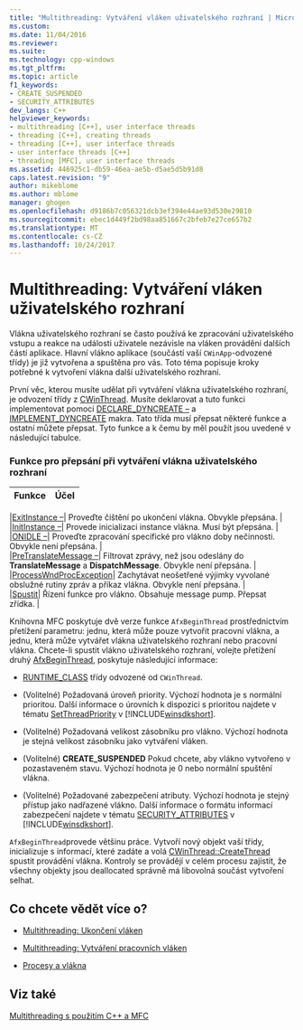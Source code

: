 ```yaml
---
title: "Multithreading: Vytváření vláken uživatelského rozhraní | Microsoft Docs"
ms.custom: 
ms.date: 11/04/2016
ms.reviewer: 
ms.suite: 
ms.technology: cpp-windows
ms.tgt_pltfrm: 
ms.topic: article
f1_keywords:
- CREATE_SUSPENDED
- SECURITY_ATTRIBUTES
dev_langs: C++
helpviewer_keywords:
- multithreading [C++], user interface threads
- threading [C++], creating threads
- threading [C++], user interface threads
- user interface threads [C++]
- threading [MFC], user interface threads
ms.assetid: 446925c1-db59-46ea-ae5b-d5ae5d5b91d8
caps.latest.revision: "9"
author: mikeblome
ms.author: mblome
manager: ghogen
ms.openlocfilehash: d9186b7c056321dcb3ef394e44ae93d530e29810
ms.sourcegitcommit: ebec1d449f2bd98aa851667c2bfeb7e27ce657b2
ms.translationtype: MT
ms.contentlocale: cs-CZ
ms.lasthandoff: 10/24/2017
---
```

# <a name="multithreading-creating-user-interface-threads"></a>Multithreading: Vytváření vláken uživatelského rozhraní
Vlákna uživatelského rozhraní se často používá ke zpracování uživatelského vstupu a reakce na události uživatele nezávisle na vláken provádění dalších částí aplikace. Hlavní vlákno aplikace (součástí vaší `CWinApp`-odvozené třídy) je již vytvořena a spuštěna pro vás. Toto téma popisuje kroky potřebné k vytvoření vlákna další uživatelského rozhraní.  
  
 První věc, kterou musíte udělat při vytváření vlákna uživatelského rozhraní, je odvození třídy z [CWinThread](../mfc/reference/cwinthread-class.md). Musíte deklarovat a tuto funkci implementovat pomocí [DECLARE_DYNCREATE –](../mfc/reference/run-time-object-model-services.md#declare_dyncreate) a [IMPLEMENT_DYNCREATE](../mfc/reference/run-time-object-model-services.md#implement_dyncreate) makra. Tato třída musí přepsat některé funkce a ostatní můžete přepsat. Tyto funkce a k čemu by měl použít jsou uvedené v následující tabulce.  
  
### <a name="functions-to-override-when-creating-a-user-interface-thread"></a>Funkce pro přepsání při vytváření vlákna uživatelského rozhraní  
  
|Funkce|Účel|  
|--------------|-------------|  

|[ExitInstance –](../mfc/reference/cwinthread-class.md#exitinstance)| Proveďte čištění po ukončení vlákna. Obvykle přepsána. |  
|[InitInstance –](../mfc/reference/cwinthread-class.md#initinstance)| Provede inicializaci instance vlákna. Musí být přepsána. |  
|[ONIDLE –](../mfc/reference/cwinthread-class.md#onidle)| Proveďte zpracování specifické pro vlákno doby nečinnosti. Obvykle není přepsána. |  
|[PreTranslateMessage –](../mfc/reference/cwinthread-class.md#pretranslatemessage)| Filtrovat zprávy, než jsou odeslány do **TranslateMessage** a **DispatchMessage**. Obvykle není přepsána. |  
|[ProcessWndProcException](../mfc/reference/cwinthread-class.md#processwndprocexception)| Zachytávat neošetřené výjimky vyvolané obslužné rutiny zpráv a příkaz vlákna. Obvykle není přepsána. |  
|[Spustit](../mfc/reference/cwinthread-class.md#run)| Řízení funkce pro vlákno. Obsahuje message pump. Přepsat zřídka. |  

  
 Knihovna MFC poskytuje dvě verze funkce `AfxBeginThread` prostřednictvím přetížení parametru: jednu, která může pouze vytvořit pracovní vlákna, a jednu, která může vytvářet vlákna uživatelského rozhraní nebo pracovní vlákna. Chcete-li spustit vlákno uživatelského rozhraní, volejte přetížení druhý [AfxBeginThread](../mfc/reference/application-information-and-management.md#afxbeginthread), poskytuje následující informace:  
  
-   [RUNTIME_CLASS](../mfc/reference/run-time-object-model-services.md#runtime_class) třídy odvozené od `CWinThread`.  
  
-   (Volitelné) Požadovaná úroveň priority. Výchozí hodnota je s normální prioritou. Další informace o úrovních k dispozici s prioritou najdete v tématu [SetThreadPriority](http://msdn.microsoft.com/library/windows/desktop/ms686277) v [!INCLUDE[winsdkshort](../atl-mfc-shared/reference/includes/winsdkshort_md.md)].  
  
-   (Volitelné) Požadovaná velikost zásobníku pro vlákno. Výchozí hodnota je stejná velikost zásobníku jako vytváření vláken.  
  
-   (Volitelné) **CREATE_SUSPENDED** Pokud chcete, aby vlákno vytvořeno v pozastaveném stavu. Výchozí hodnota je 0 nebo normální spuštění vlákna.  
  
-   (Volitelné) Požadované zabezpečení atributy. Výchozí hodnota je stejný přístup jako nadřazené vlákno. Další informace o formátu informací zabezpečení najdete v tématu [SECURITY_ATTRIBUTES](http://msdn.microsoft.com/library/windows/desktop/aa379560) v [!INCLUDE[winsdkshort](../atl-mfc-shared/reference/includes/winsdkshort_md.md)].  
  
 `AfxBeginThread`provede většinu práce. Vytvoří nový objekt vaší třídy, inicializuje s informací, které zadáte a volá [CWinThread::CreateThread](../mfc/reference/cwinthread-class.md#createthread) spustit provádění vlákna. Kontroly se provádějí v celém procesu zajistit, že všechny objekty jsou deallocated správně má libovolná součást vytvoření selhat.  
  
## <a name="what-do-you-want-to-know-more-about"></a>Co chcete vědět více o?  
  
-   [Multithreading: Ukončení vláken](../parallel/multithreading-terminating-threads.md)  
  
-   [Multithreading: Vytváření pracovních vláken](../parallel/multithreading-creating-worker-threads.md)  
  
-   [Procesy a vlákna](http://msdn.microsoft.com/library/windows/desktop/ms684841)  
  
## <a name="see-also"></a>Viz také  
 [Multithreading s použitím C++ a MFC](../parallel/multithreading-with-cpp-and-mfc.md)